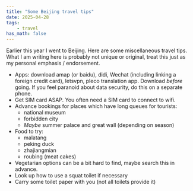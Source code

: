 ```yaml
---
title: "Some Beijing travel tips"
date: 2025-04-28
tags:
    - travel
has_math: false
---
```


Earlier this year I went to Beijing. Here are some miscellaneous travel tips.
What I am writing here is probably not unique or original, treat this just as
my personal emphasis / endorsement.

<!-- TEASER_END -->

- Apps: download amap (or baidu), didi, Wechat (including linking a foreign
  credit card), letsvpn, pleco translation app. Download *before* going. If you
  feel paranoid about data security, do this on a separate phone.
- Get SIM card ASAP. You often need a SIM card to connect to wifi.
- Advance bookings for places which have long queues for tourists:
    - national museum
    - forbidden city
    - _Maybe_ summer palace and great wall (depending on season)
- Food to try:
    - malatang
    - peking duck
    - zhajiangmian
    - roubing (meat cakes)
- Vegetarian options can be a bit hard to find, maybe search this in advance.
- Look up how to use a squat toilet if necessary
- Carry some toilet paper with you (not all toilets provide it)
